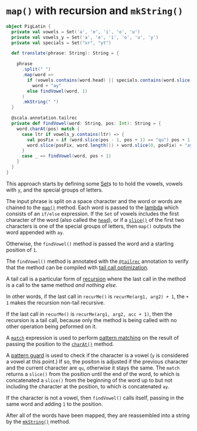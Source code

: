 # `map()` with recursion and `mkString()`

```scala
object PigLatin {
  private val vowels = Set('a', 'e', 'i', 'o', 'u')
  private val vowels_y = Set('a', 'e', 'i', 'o', 'u', 'y')
  private val specials = Set("xr", "yt")

  def translate(phrase: String): String = {

    phrase
      .split(" ")
      .map(word =>
        if (vowels.contains(word.head) || specials.contains(word.slice(0, 2)))
          word + "ay"
        else findVowel(word, 1)
      )
      .mkString(" ")
  }

  @scala.annotation.tailrec
  private def findVowel(word: String, pos: Int): String = {
    word.charAt(pos) match {
      case ltr if vowels_y.contains(ltr) => {
        val posFix = if (word.slice(pos - 1, pos + 1) == "qu") pos + 1 else pos
        word.slice(posFix, word.length()) + word.slice(0, posFix) + "ay"
      }
      case _ => findVowel(word, pos + 1)
    }
  }
}
```

This approach starts by defining some [Set][set]s to to hold the vowels, vowels with `y`, and the special groups of letters.

The input phrase is split on a space character and the word or words are chained to the [`map()`][map] method.
Each word is passed to the [lambda][lambda] which consists of an `if/else` expression.
If the `Set` of vowels includes the first character of the word (also called the [`head`][head]), or if a [`slice()`][slice]
of the first two characters is one of the special groups of letters, then `map()` outputs the word appended with `ay`.

Otherwise, the `findVowel()` method is passed the word and a starting position of `1`.

The `findVowel()` method is annotated with the [`@tailrec`][tailrec-annotation] annotation to verify that the method can be compiled
with [tail call optimization][tail-opt].

A tail call is a particular form of [recursion][recursion] where the last call in the method is a call to the same method _and nothing else_.

In other words, if the last call in `recurMe()` is `recurMe(arg1, arg2) + 1`, the `+ 1` makes the recursion non-tail recursive.

If the last call in `recurMe()` is `recurMe(arg1, arg2, acc + 1)`, then the recursion is a tail call, because only the method is being called
with no other operation being peformed on it.

A [`match`][match] expression is used to perform [pattern matching][pattern-matching] on the result of passing the position
to the [`charAt()`][charat] method.

A [pattern guard][pattern-guard] is used to check if the character is a vowel (`y` is considered a vowel at this point.)
If so, the positon is adjusted if the previous character and the current character are `qu`, otherwise it stays the same.
The `match` returns a `slice()` from the position until the end of the word, to which is concatenated a `slice()` from the
beginning of the word up to but not including the character at the position,  to which is concatenated `ay`.

If the character is not a vowel, then `findVowel()` calls itself, passing in the same word and adding `1` to the position.

After all of the words have been mapped, they are reassembled into a string by the [`mkString()`][mkstring] method.

[set]: https://www.scala-lang.org/api/2.13.3/scala/collection/immutable/Set.html
[head]: https://www.scala-lang.org/api/2.13.3/scala/collection/StringOps.html#head:Char
[slice]: https://www.scala-lang.org/api/2.13.3/scala/collection/StringOps.html#slice(from:Int,until:Int):String
[map]: https://www.scala-lang.org/api/2.13.3/scala/Array.html#map[B](f:A=%3EB)(implicitct:scala.reflect.ClassTag[B]):Array[B]
[lambda]: https://www.geeksforgeeks.org/lambda-expression-in-scala/
[underscore]: https://www.baeldung.com/scala/underscore
[match]: https://docs.scala-lang.org/tour/pattern-matching.html
[recursion]: https://www.geeksforgeeks.org/recursion-in-scala/
[tailrec-annotation]: https://www.scala-lang.org/api/2.12.1/scala/annotation/tailrec.html
[tail-opt]: https://www.baeldung.com/scala/tail-recursion
[pattern-matching]: https://docs.scala-lang.org/tour/pattern-matching.html
[charat]: https://www.scala-lang.org/api/2.12.8/scala/collection/immutable/StringOps.html#charAt(x$1:Int):Char
[pattern-guard]: https://alvinalexander.com/scala/how-to-use-if-then-expressions-guards-in-case-statements-scala/
[ternary]: https://alvinalexander.com/scala/scala-ternary-operator-syntax/
[mkstring]: https://www.scala-lang.org/api/2.13.3/scala/Array.html#mkString(sep:String):String
[approach-map-recursion-mkstring]: https://exercism.org/tracks/scala/exercises/pig-latin/approaches/map-recursion-mkstring
